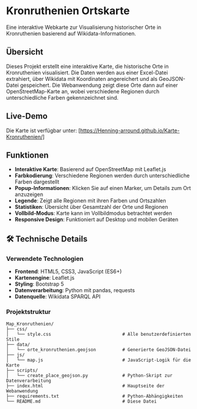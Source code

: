 # Kronruthenien Ortskarte

Eine interaktive Webkarte zur Visualisierung historischer Orte in Kronruthenien basierend auf Wikidata-Informationen.

## Übersicht

Dieses Projekt erstellt eine interaktive Karte, die historische Orte in Kronruthenien visualisiert. Die Daten werden aus einer Excel-Datei extrahiert, über Wikidata mit Koordinaten angereichert und als GeoJSON-Datei gespeichert. Die Webanwendung zeigt diese Orte dann auf einer OpenStreetMap-Karte an, wobei verschiedene Regionen durch unterschiedliche Farben gekennzeichnet sind.

## Live-Demo

Die Karte ist verfügbar unter: [https://Henning-arround.github.io/Karte-Kronruthenien/]

## Funktionen

- **Interaktive Karte**: Basierend auf OpenStreetMap mit Leaflet.js
- **Farbkodierung**: Verschiedene Regionen werden durch unterschiedliche Farben dargestellt
- **Popup-Informationen**: Klicken Sie auf einen Marker, um Details zum Ort anzuzeigen
- **Legende**: Zeigt alle Regionen mit ihren Farben und Ortszahlen
- **Statistiken**: Übersicht über Gesamtzahl der Orte und Regionen
- **Vollbild-Modus**: Karte kann im Vollbildmodus betrachtet werden
- **Responsive Design**: Funktioniert auf Desktop und mobilen Geräten

## 🛠️ Technische Details

### Verwendete Technologien
- **Frontend**: HTML5, CSS3, JavaScript (ES6+)
- **Kartenengine**: Leaflet.js
- **Styling**: Bootstrap 5
- **Datenverarbeitung**: Python mit pandas, requests
- **Datenquelle**: Wikidata SPARQL API

### Projektstruktur
```
Map_Kronruthenien/
├── css/
│   └── style.css                           # Alle benutzerdefinierten Stile
├── data/
│   └── orte_kronruthenien.geojson          # Generierte GeoJSON-Datei
├── js/
│   └── map.js                              # JavaScript-Logik für die Karte
├── scripts/
│   └── create_place_geojson.py             # Python-Skript zur Datenverarbeitung
├── index.html                              # Hauptseite der Webanwendung
├── requirements.txt                        # Python-Abhängigkeiten
└── README.md                               # Diese Datei
```


